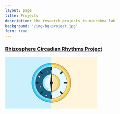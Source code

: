 ```yaml
---
layout: page
title: Projects
description: the research projects in microbma lab
background: '/img/bg-project.jpg'
form: true
---
```



### [Rhizosphere Circadian Rhythms Project](/project/rcr.md)
<img src="project/clock.jpg" width="300" align="middle">




